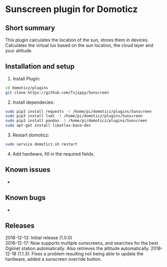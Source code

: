 Sunscreen plugin for Domoticz
============================================


Short summary
-------------
This plugin calculates the location of the sun, stores them in devices.
Calculates the virtual lux based on the sun location, the cloud layer and your altitude.

Installation and setup
----------------------
1)  Install Plugin: 
```bash
cd domoticz/plugins
git clone https://github.com/Tsjippy/Sunscreen
```
2) Install dependecies: 
```bash
sudo pip3 install requests -t /home/pi/domoticz/plugins/Sunscreen
sudo pip3 install lxml -t /home/pi/domoticz/plugins/Sunscreen
sudo pip3 install pandas -t /home/pi/domoticz/plugins/Sunscreen
sudo apt-get install libatlas-base-dev
```
3) Restart domoticz: 
```bash
sudo service domoticz.sh restart
```
4) Add hardware, fill in the required fields.

Known issues
----------
* 

Known bugs
----------
* 

Releases
----------
2018-12-13: Initial release (1.0.0) <br/>
2018-12-17: Now supports multiple sunscreens, and searches for the best Ogimet station automatically. Also retrieves the altitude automatically.
2018-12-18 (1.1.3): Fixes a problem resulting not being able to update the hardware, added a sunscreen override button.
